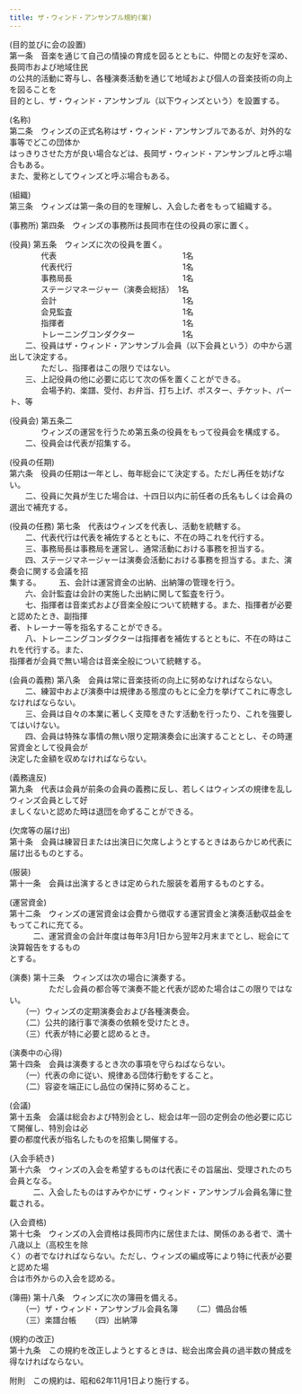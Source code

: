 ```yaml
---
title: ザ・ウィンド・アンサンブル規約(案)
---
```


<style>p{white-space: pre-wrap;}</style>

(目的並びに会の設置)
第一条　音楽を通じて自己の情操の育成を図るとともに、仲間との友好を深め、長岡市および地域住民
の公共的活動に寄与し、各種演奏活動を通じて地域および個人の音楽技術の向上を図ることを
目的とし、ザ・ウィンド・アンサンブル（以下ウィンズという）を設置する。

(名称)
第二条　ウィンズの正式名称はザ・ウィンド・アンサンブルであるが、対外的な事等でどこの団体か
はっきりさせた方が良い場合などは、長岡ザ・ウィンド・アンサンブルと呼ぶ場合もある。
また、愛称としてウィンズと呼ぶ場合もある。

(組織)
第三条　ウィンズは第一条の目的を理解し、入会した者をもって組織する。

(事務所)
第四条　ウィンズの事務所は長岡市在住の役員の家に置く。

(役員)
第五条　ウィンズに次の役員を置く。
　　　　代表　　　　　　　　　　　　　　　　1名
　　　　代表代行　　　　　　　　　　　　　　1名
　　　　事務局長　　　　　　　　　　　　　　1名
　　　　ステージマネージャー（演奏会総括）　1名
　　　　会計　　　　　　　　　　　　　　　　1名
　　　　会見監査　　　　　　　　　　　　　　1名
　　　　指揮者　　　　　　　　　　　　　　　1名
　　　　トレーニングコンダクター　　　　　　1名
　　二、役員はザ・ウィンド・アンサンブル会員（以下会員という）の中から選出して決定する。
　　　　ただし、指揮者はこの限りではない。
　　三、上記役員の他に必要に応じて次の係を置くことができる。
　　　　会場予約、楽譜、受付、お弁当、打ち上げ、ポスター、チケット、パート、等

(役員会)
第五条二
　　　　ウィンズの運営を行うため第五条の役員をもって役員会を構成する。
　　二、役員会は代表が招集する。


(役員の任期)
第六条　役員の任期は一年とし、毎年総会にて決定する。ただし再任を妨げない。
　　二、役員に欠員が生じた場合は、十四日以内に前任者の氏名もしくは会員の選出で補充する。

(役員の任務)
第七条　代表はウィンズを代表し、活動を統轄する。
　　二、代表代行は代表を補佐するとともに、不在の時これを代行する。
　　三、事務局長は事務局を運営し、通常活動における事務を担当する。
　　四、ステージマネージャーは演奏会活動における事務を担当する。また、演奏会に関する会議を招
集する。
　　五、会計は運営資金の出納、出納簿の管理を行う。
　　六、会計監査は会計の実施した出納に関して監査を行う。
　　七、指揮者は音楽式および音楽全般について統轄する。また、指揮者が必要と認めたとき、副指揮
者、トレーナー等を指名することができる。
　　八、トレーニングコンダクターは指揮者を補佐するとともに、不在の時はこれを代行する。また、
指揮者が会員で無い場合は音楽全般について統轄する。

(会員の義務)
第八条　会員は常に音楽技術の向上に努めなければならない。
　　二、練習中および演奏中は規律ある態度のもとに全力を挙げてこれに専念しなければならない。
　　三、会員は自々の本業に著しく支障をきたす活動を行ったり、これを強要してはいけない。
　　四、会員は特殊な事情の無い限り定期演奏会に出演することとし、その時運営資金として役員会が
決定した金額を収めなければならない。

(義務違反)
第九条　代表は会員が前条の会員の義務に反し、若しくはウィンズの規律を乱しウィンズ会員として好
ましくないと認めた時は退団を命ずることができる。

(欠席等の届け出)
第十条　会員は練習日または出演日に欠席しようとするときはあらかじめ代表に届け出るものとする。

(服装)
第十一条　会員は出演するときは定められた服装を着用するものとする。

(運営資金)
第十二条　ウィンズの運営資金は会費から徴収する運営資金と演奏活動収益金をもってこれに充てる。
　　　二、運営資金の会計年度は毎年3月1日から翌年2月末までとし、総会にて決算報告をするもの
とする。

(演奏)
第十三条　ウィンズは次の場合に演奏する。
　　　　　ただし会員の都合等で演奏不能と代表が認めた場合はこの限りではない。
　　（一）ウィンズの定期演奏会および各種演奏会。
　　（二）公共的諸行事で演奏の依頼を受けたとき。
　　（三）代表が特に必要と認めるとき。

(演奏中の心得)
第十四条　会員は演奏するとき次の事項を守らねばならない。
　　（一）代表の命に従い、規律ある団体行動をすること。
　　（二）容姿を端正にし品位の保持に努めること。

(会議)
第十五条　会議は総会および特別会とし、総会は年一回の定例会の他必要に応じて開催し、特別会は必
要の都度代表が指名したものを招集し開催する。

(入会手続き)
第十六条　ウィンズの入会を希望するものは代表にその旨届出、受理されたのち会員となる。
　　　二、入会したものはすみやかにザ・ウィンド・アンサンブル会員名簿に登載される。

(入会資格)
第十七条　ウィンズの入会資格は長岡市内に居住または、関係のある者で、満十八歳以上（高校生を除
く）の者でなければならない。ただし、ウィンズの編成等により特に代表が必要と認めた場
合は市外からの入会を認める。

(簿冊)
第十八条　ウィンズに次の簿冊を備える。
　　（一）ザ・ウィンド・アンサンブル会員名簿
　　（二）備品台帳
　　（三）楽譜台帳
　　（四）出納簿

(規約の改正)
第十九条　この規約を改正しようとするときは、総会出席会員の過半数の賛成を得なければならない。


附則　この規約は、昭和62年11月1日より施行する。

